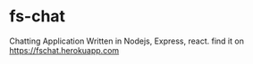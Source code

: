 # fs-chat
Chatting Application
Written in Nodejs, Express, react.
find it on https://fschat.herokuapp.com
